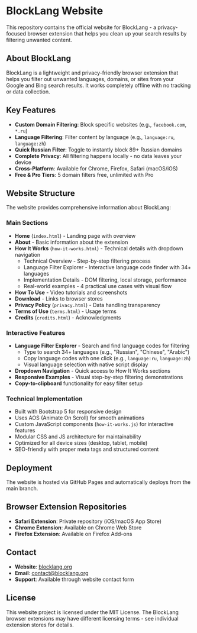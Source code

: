 # BlockLang Website

This repository contains the official website for BlockLang - a privacy-focused browser extension that helps you clean up your search results by filtering unwanted content.

## About BlockLang

BlockLang is a lightweight and privacy-friendly browser extension that helps you filter out unwanted languages, domains, or sites from your Google and Bing search results. It works completely offline with no tracking or data collection.

## Key Features

- **Custom Domain Filtering**: Block specific websites (e.g., `facebook.com`, `*.ru`)
- **Language Filtering**: Filter content by language (e.g., `language:ru`, `language:zh`)
- **Quick Russian Filter**: Toggle to instantly block 89+ Russian domains
- **Complete Privacy**: All filtering happens locally - no data leaves your device
- **Cross-Platform**: Available for Chrome, Firefox, Safari (macOS/iOS)
- **Free & Pro Tiers**: 5 domain filters free, unlimited with Pro

## Website Structure

The website provides comprehensive information about BlockLang:

### Main Sections
- **Home** (`index.html`) - Landing page with overview
- **About** - Basic information about the extension
- **How It Works** (`how-it-works.html`) - Technical details with dropdown navigation
  - Technical Overview - Step-by-step filtering process
  - Language Filter Explorer - Interactive language code finder with 34+ languages
  - Implementation Details - DOM filtering, local storage, performance
  - Real-world examples - 4 practical use cases with visual flow
- **How To Use** - Video tutorials and screenshots
- **Download** - Links to browser stores
- **Privacy Policy** (`privacy.html`) - Data handling transparency
- **Terms of Use** (`terms.html`) - Usage terms
- **Credits** (`credits.html`) - Acknowledgments

### Interactive Features
- **Language Filter Explorer** - Search and find language codes for filtering
  - Type to search 34+ languages (e.g., "Russian", "Chinese", "Arabic")
  - Copy language codes with one click (e.g., `language:ru`, `language:zh`)
  - Visual language selection with native script display
- **Dropdown Navigation** - Quick access to How It Works sections
- **Responsive Examples** - Visual step-by-step filtering demonstrations
- **Copy-to-clipboard** functionality for easy filter setup

### Technical Implementation
- Built with Bootstrap 5 for responsive design
- Uses AOS (Animate On Scroll) for smooth animations
- Custom JavaScript components (`how-it-works.js`) for interactive features
- Modular CSS and JS architecture for maintainability
- Optimized for all device sizes (desktop, tablet, mobile)
- SEO-friendly with proper meta tags and structured content

## Deployment

The website is hosted via GitHub Pages and automatically deploys from the main branch.

## Browser Extension Repositories

- **Safari Extension**: Private repository (iOS/macOS App Store)
- **Chrome Extension**: Available on Chrome Web Store
- **Firefox Extension**: Available on Firefox Add-ons

## Contact

- **Website**: [blocklang.org](https://blocklang.org)
- **Email**: contact@blocklang.org
- **Support**: Available through website contact form

## License

This website project is licensed under the MIT License. The BlockLang browser extensions may have different licensing terms - see individual extension stores for details.
